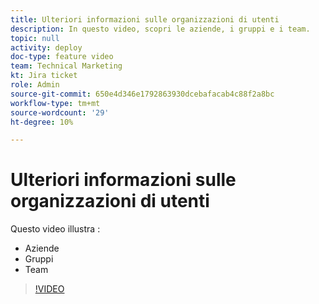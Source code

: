 ```yaml
---
title: Ulteriori informazioni sulle organizzazioni di utenti
description: In questo video, scopri le aziende, i gruppi e i team.
topic: null
activity: deploy
doc-type: feature video
team: Technical Marketing
kt: Jira ticket
role: Admin
source-git-commit: 650e4d346e1792863930dcebafacab4c88f2a8bc
workflow-type: tm+mt
source-wordcount: '29'
ht-degree: 10%

---
```


# Ulteriori informazioni sulle organizzazioni di utenti

Questo video illustra :

* Aziende
* Gruppi
* Team

>[!VIDEO](https://video.tv.adobe.com/v/335068/?quality=12&learn=on)
